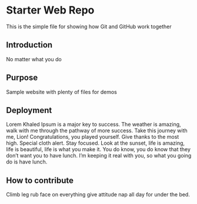 # Starter Web Repo

This is the simple file for showing how Git and GitHub work together

## Introduction

No matter what you do

## Purpose

Sample website with plenty of files for demos

## Deployment

Lorem Khaled Ipsum is a major key to success. The weather is amazing, walk with me through the pathway of more success. Take this journey with me, Lion! Congratulations, you played yourself. Give thanks to the most high. Special cloth alert. Stay focused. Look at the sunset, life is amazing, life is beautiful, life is what you make it. You do know, you do know that they don’t want you to have lunch. I’m keeping it real with you, so what you going do is have lunch.

## How to contribute

Climb leg rub face on everything give attitude nap all day for under the bed. 